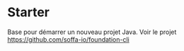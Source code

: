 # Starter

Base pour démarrer un nouveau projet Java.
Voir le projet https://github.com/soffa-io/foundation-cli

